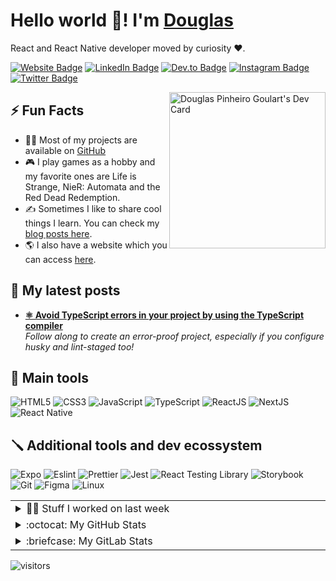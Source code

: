 
<h1>Hello world 👋! I'm <a href="https://douglasgoulart.com">Douglas</a></h1> 
<p>
    React and React Native developer moved by curiosity ❤️.
</p>
<p>
    <a href="https://douglasgoulart.com" target="_blank" rel="noreferrer"><img src="https://img.shields.io/badge/website-000000?style=for-the-badge&logo=About.me&logoColor=white" target="_blank" rel="noreferrer" alt="Website Badge"></a> 
    <a href="https://www.linkedin.com/in/douglaspigoulart/" target="_blank" rel="noreferrer"><img src="https://img.shields.io/badge/LinkedIn-0077B5?style=for-the-badge&logo=linkedin&logoColor=white" alt="LinkedIn Badge"></a> 
    <a href="https://dev.to/doougui" target="_blank" rel="noreferrer"><img src="https://img.shields.io/badge/-@doougui-E5989B?style=for-the-badge&logo=Dev.to&logoColor=white" target="_blank" rel="noreferrer" alt="Dev.to Badge"></a> 
    <a href="https://instagram.com/doug_pg" target="_blank" rel="noreferrer"><img src="https://img.shields.io/badge/Instagram-E4405F?style=for-the-badge&logo=instagram&logoColor=white" alt="Instagram Badge"></a>
    <a href="https://twitter.com/oDougui" target="_blank" rel="noreferrer"><img src="https://img.shields.io/badge/Twitter-1DA1F2?style=for-the-badge&logo=twitter&logoColor=white" target="_blank" rel="noreferrer" alt="Twitter Badge"></a>
</p>

<!-- <img align="right" src="https://media.giphy.com/media/btTrrWDAyop8c/giphy.gif" width="400" /> -->
<a href="https://app.daily.dev/Doougui">
  <img align="right" src="https://api.daily.dev/devcards/a8b9a3f31fb44deeb9d4735ab4c79ebf.png?r=sj2" width="250" alt="Douglas Pinheiro Goulart's Dev Card"/>
</a>

<h2>⚡️ Fun Facts</h2>
<ul>
    <li>👨‍💻 Most of my projects are available on <a href="https://github.com/doougui">GitHub</a></li>
    <li>🎮 I play games as a hobby and my favorite ones are Life is Strange, NieR: Automata and the Red Dead Redemption.</li>
    <li>✍️ Sometimes I like to share cool things I learn. You can check my <a href="https://dev.to/doougui">blog posts here</a>.</li>
    <li>🌎 I also have a website which you can access <a href="https://douglasgoulart.com" target="_blank">here</a>.</li>
</ul>

<h2>📘 My latest posts</h2>
<ul>
  <li><a href="https://www.douglasgoulart.com/writings/avoid-typescript-errors-in-your-project-by-using-the-typescript-compiler" target="_blank"><b>⚛️ Avoid TypeScript errors in your project by using the TypeScript compiler</b></a><br/><i>Follow along to create an error-proof project, especially if you configure husky and lint-staged too!</i></li>
</ul>

## 🧰 Main tools

![HTML5](https://img.shields.io/badge/html5-%23E34F26.svg?style=for-the-badge&logo=html5&logoColor=white)
![CSS3](https://img.shields.io/badge/css3-%231572B6.svg?style=for-the-badge&logo=css3&logoColor=white)
![JavaScript](https://img.shields.io/badge/javascript-000?style=for-the-badge&logo=javascript&logoColor=333333&color=F7E018)
![TypeScript](https://img.shields.io/badge/typescript-6DA55F?style=for-the-badge&logo=typescript&logoColor=white&color=3179C7)
![ReactJS](https://img.shields.io/badge/react-C.svg?style=for-the-badge&logo=react&color=282C34)
![NextJS](https://img.shields.io/badge/next%20js%20-%23000000.svg?&style=for-the-badge&logo=next.js&logoColor=white)
![React Native](https://img.shields.io/badge/react%20native-000?style=for-the-badge&logo=react&logoColor=white&color=61dafb)

## 🪛 Additional tools and dev ecossystem

![Expo](https://img.shields.io/badge/Expo-000?style=for-the-badge&logo=expo&logoColor=white&color=5c49eb)
![Eslint](https://img.shields.io/badge/eslint%20-%23000000.svg?&style=for-the-badge&logo=eslint&logoColor=white&color=4B32C3)
![Prettier](https://img.shields.io/badge/prettier%20-%23000000.svg?&style=for-the-badge&logo=prettier&logoColor=black&color=f8bc45)
![Jest](https://img.shields.io/badge/jest%20-%23000000.svg?&style=for-the-badge&logo=jest&logoColor=&color=c21325)
![React Testing Library](https://img.shields.io/badge/testing%20library-%23000000.svg?&style=for-the-badge&logo=testing-library&color=242526)
![Storybook](https://img.shields.io/badge/storybook-%23000000.svg?&style=for-the-badge&logo=storybook&color=059DFD)
![Git](https://img.shields.io/badge/git-%23F05033.svg?style=for-the-badge&logo=git&logoColor=white)
![Figma](https://img.shields.io/badge/figma-C.svg?style=for-the-badge&logo=figma&color=fff)
![Linux](https://img.shields.io/badge/linux-C.svg?style=for-the-badge&logo=linux&logoColor=000&color=FF0)

<table>
  <tr>
    <td valign="top" width="50%">
      <details>
        <summary>👨‍💻 Stuff I worked on last week</summary>
        <div align="center">
          <img src="https://github-readme-stats.vercel.app/api/wakatime?username=@Doougui&show_icons=true&title_color=fff&icon_color=79ff97&text_color=9f9f9f&bg_color=151515" alt="Douglas' WakaTime Stats" />
        </div>
      </details>
    </td>
  </tr>
  <tr>
    <td valign="top" width="50%">
      <details>
        <summary>:octocat: My GitHub Stats</summary>
        <a href="https://github.com/anuraghazra/github-readme-stats" target="_blank">
          <img src="https://github-readme-stats.vercel.app/api/?username=doougui&show_icons=true&title_color=fff&icon_color=79ff97&text_color=9f9f9f&bg_color=151515" />
        </a>
      </details>
    </td>
  </tr>
  <tr>
    <td valign="top" width="50%">
      <details>
        <summary>:briefcase: My GitLab Stats</summary>
        <br />
        <a href="https://gitlab.com/douglaspigoulart" target="_blank">
            <img src="https://mydevmetrics.azurewebsites.net/GitLab/douglaspigoulart?platform=github&theme=dark&animation=false" />
        </a>
        <br /><br />
        :warning: Since Sep 26, 2022 the company I work at changed for a internal gitlab instance, so these stats are now outdated. You can see the stats for this specific company <a href="https://gitlab.tecimob.com.br/doougui" target="_blank">here</a>.
      </details>
    </td>
  </tr>
</table>

<p><img src="https://visitor-badge.glitch.me/badge?page_id=doougui.doougui" alt="visitors"></p>
